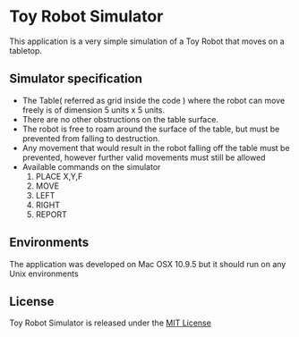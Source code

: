 # Toy Robot Simulator
This application is a very simple simulation of a Toy Robot that moves on a tabletop.

## Simulator specification
* The Table( referred as grid inside the code ) where the robot can move freely is of dimension 5 units x 5 units.
* There are no other obstructions on the table surface.
* The robot is free to roam around the surface of the table, but must be prevented from falling to destruction.
* Any movement that would result in the robot falling off the table must be prevented, however further valid movements must still be allowed
* Available commands on the simulator
    1. PLACE X,Y,F
    2. MOVE
    3. LEFT
    4. RIGHT
    5. REPORT



## Environments
The application was developed on Mac OSX 10.9.5 but it should run on any Unix environments

## License
Toy Robot Simulator is released under the [MIT License](http://www.opensource.org/licenses/MIT)
